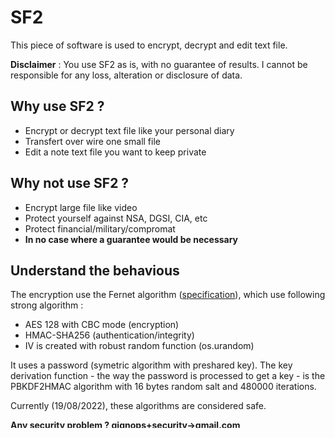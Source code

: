 # SF2

This piece of software is used to encrypt, decrypt and edit text file.

**Disclaimer** : You use SF2 as is, with no guarantee of results. I cannot be responsible for any loss, alteration or disclosure of data.

## Why use SF2 ?

* Encrypt or decrypt text file like your personal diary
* Transfert over wire one small file
* Edit a note text file you want to keep private

## Why **not** use SF2 ?

* Encrypt large file like video
* Protect yourself against NSA, DGSI, CIA, etc
* Protect financial/military/compromat
* **In no case where a guarantee would be necessary**

## Understand the behavious

The encryption use the Fernet algorithm ([specification](https://github.com/fernet/spec/blob/master/Spec.md)), which use following strong algorithm :

* AES 128 with CBC mode (encryption)
* HMAC-SHA256 (authentication/integrity)
* IV is created with robust random function (os.urandom)

It uses a password (symetric algorithm with preshared key). The key derivation function - the way the password is processed to get a key - is the PBKDF2HMAC algorithm with 16 bytes random salt and 480000 iterations.

Currently (19/08/2022), these algorithms are considered safe.

**Any security problem ? gignops+security->gmail.com**

## How to use it

Now that the boring stuff is said, let's move on to the interesting part.

### Install

At first you need to install SF2. You have two options :

* From the repo :
  * git clone https://github.com/laulin/sf2.git
  * python3 -m build
  * pip3 install build/sf2-*-py3-none-any.whl
* [Recommanded] pip3 install sf2

### Encrypt

To encrypt a file, run this command : 

`sf2 -e -i your_plaintext_file.txt -o your_encrypted_file.x`

Enter the password twice and it will create the encrypted version (your_encrypted_file.x) or your source file (your_plaintext_file.txt).

### Decrypt

To decrypt a file, run this command :

`sf2 -f -i your_encrypted_file.x -o your_decrypted_file.txt `

### Verify

To check a password on a file, run this command :

`sf2 -v -i your_encrypted_file.x `

After entering the password, it will display "OK" or "FAILED !". I think it's pretty clear

### Edit with internal GUI

Now you can edit you file with a primitive GUI : 

`sf2 --edit -i your_encrypted_file.x `

This will display a wonderfully simplistic interface, where you can save and copy paste. 

### Edit with external GUI

Like previously, you can edit you file, but with external editor (nano, vim, mousepad, etc). Default is *mousepad* : 

`sf2 --external -i your_encrypted_file.x `

To select another editor (let's say nano) :

`sf2 --external -i your_encrypted_file.x --editor nano`

### Create a new encrypted file

To create a new empty and encrypt file, run this command :

`sf2 --n -i your_empty_encrypted_file.x`

## Practical considerations

If you expect to protect a file from a data disclosure in case of hardware theft, **never** store you sensitive file on the hardware. If you need to use another editor than the one included in SF2, you must extract your file to a RAM partition (TMPFS, RAMFS). Prefered using --external option in this case, more easy. 

## Supported system

I currently only work on linux (Debian based distributions). I don't known how it works on other OS.

## Acknowledgement

Thanks to [Spartan Conseil](https://spartan-conseil.fr) for the support !